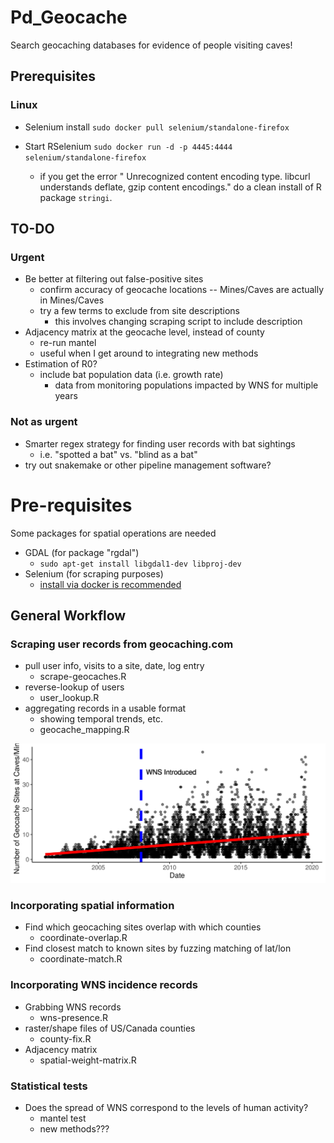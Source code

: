 # Pd_Geocache
Search geocaching databases for evidence of people visiting caves!

## Prerequisites
### Linux
- Selenium install
`sudo docker pull selenium/standalone-firefox`

- Start RSelenium
`sudo docker run -d -p 4445:4444 selenium/standalone-firefox`
  - if you get the error " Unrecognized content encoding type. libcurl understands deflate, gzip content encodings." do a clean install of R package `stringi`.

## TO-DO
### Urgent
- Be better at filtering out false-positive sites
	- confirm accuracy of geocache locations -- Mines/Caves are actually in Mines/Caves
	- try a few terms to exclude from site descriptions
		- this involves changing scraping script to include description
- Adjacency matrix at the geocache level, instead of county
	- re-run mantel
	- useful when I get around to integrating new methods
- Estimation of R0?
	- include bat population data (i.e. growth rate)
		- data from monitoring populations impacted by WNS for multiple years

### Not as urgent
- Smarter regex strategy for finding user records with bat sightings
	- i.e. "spotted a bat" vs. "blind as a bat"
- try out snakemake or other pipeline management software?

# Pre-requisites
Some packages for spatial operations are needed
- GDAL (for package "rgdal")
	- `sudo apt-get install libgdal1-dev libproj-dev`
- Selenium (for scraping purposes)
	- [install via docker is recommended](https://github.com/SeleniumHQ/docker-selenium)

## General Workflow

### Scraping user records from geocaching.com
- pull user info, visits to a site, date, log entry
	- scrape-geocaches.R
- reverse-lookup of users
	- user_lookup.R
- aggregating records in a usable format
	- showing temporal trends, etc.
	- geocache_mapping.R

![Average monthly visitors to geocache sites](figures/num-geocache-year.png)

### Incorporating spatial information
- Find which geocaching sites overlap with which counties
	- coordinate-overlap.R
- Find closest match to known sites by fuzzing matching of lat/lon
	- coordinate-match.R

### Incorporating WNS incidence records
- Grabbing WNS records
	- wns-presence.R
- raster/shape files of US/Canada counties
	- county-fix.R
- Adjacency matrix
	- spatial-weight-matrix.R

### Statistical tests
- Does the spread of WNS correspond to the levels of human activity?
	- mantel test
	- new methods???
